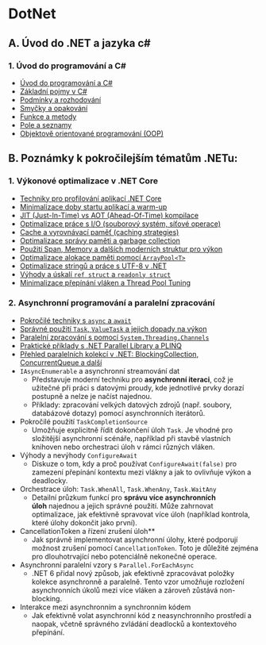 # DotNet

## A. Úvod do .NET a jazyka c#

### **1\. Úvod do programování a C#**

-   [Úvod do programování a C#](1/Intro.md)
-   [Základní pojmy v C#](1/Concepts.md)
-   [Podmínky a rozhodování](1/Branching.md)
-   [Smyčky a opakování](1/Loops.md)
-   [Funkce a metody](1/Methods.md)
-   [Pole a seznamy](1/Lists.md)
-   [Objektově orientované programování (OOP)](1/OOP.md)

## B. Poznámky k pokročilejším tématům .NETu:

### 1\. **Výkonové optimalizace v .NET Core**

-   [Techniky pro profilování aplikací .NET Core](2/Profilovani_aplikaci.md)
-   [Minimalizace doby startu aplikací a warm-up](2/Minimalizace_doby_startu_aplikace.md)
-   [JIT (Just-In-Time) vs AOT (Ahead-Of-Time) kompilace](2/JIT_AOT.md)
-   [Optimalizace práce s I/O (souborový systém, síťové operace)](2/Optimalizace_IO.md)
-   [Cache a vyrovnávací paměť (caching strategies)](2/Cache.md)
-   [Optimalizace správy paměti a garbage collection](2/Sprava_pameti.md)
-   [Použití Span<T>, Memory<T> a dalších moderních struktur pro výkon](2/Span_Memory.md)
-   [Optimalizace alokace paměti pomocí `ArrayPool<T>`](2/ArrayPool.md)
-   [Optimalizace stringů a práce s UTF-8 v .NET](2/Stringy_utf8.md)
-   [Výhody a úskalí `ref struct` a `readonly struct`](2/Struct.md)
-   [Minimalizace přepínání vláken a Thread Pool Tuning](2/Prepinani_vlaken.md)
      
### 2\. **Asynchronní programování a paralelní zpracování**

-   [Pokročilé techniky s `async` a `await`](2/Async_await.md)
-   [Správné použití `Task`, `ValueTask` a jejich dopady na výkon](2/Task_ValueTask.md)
-   [Paralelní zpracování s pomocí `System.Threading.Channels`](2/Paralelni_zpracovani_Channels.md)
-   [Praktické příklady s .NET Parallel Library a PLINQ](2/TPL_PLINQ.md)
-   [Přehled paralelních kolekcí v .NET: BlockingCollection, ConcurrentQueue a další](2/Paralelni_kolekce.md)
-   `IAsyncEnumerable` a asynchronní streamování dat
    -   Představuje moderní techniku pro **asynchronní iteraci**, což je užitečné při práci s datovými proudy, kde jednotlivé prvky dorazí postupně a nelze je načíst najednou.
    -   Příklady: zpracování velkých datových zdrojů (např. soubory, databázové dotazy) pomocí asynchronních iterátorů.
-   Pokročilé použití `TaskCompletionSource`
    -   Umožňuje explicitně řídit dokončení úloh `Task`. Je vhodné pro složitější asynchronní scénáře, například při stavbě vlastních knihoven nebo orchestraci úloh v rámci různých vláken.
-   Výhody a nevýhody `ConfigureAwait`
    -   Diskuze o tom, kdy a proč používat `ConfigureAwait(false)` pro zamezení přepínání kontextu mezi vlákny a jak to ovlivňuje výkon a deadlocky.
-   Orchestrace úloh: `Task.WhenAll`, `Task.WhenAny`, `Task.WaitAny`
    -   Detailní průzkum funkcí pro **správu více asynchronních úloh** najednou a jejich správné použití. Může zahrnovat optimalizace, jak efektivně spravovat více úloh (například kontrola, které úlohy dokončit jako první).
-   CancellationToken a řízení zrušení úloh**
    -   Jak správně implementovat asynchronní úlohy, které podporují možnost zrušení pomocí `CancellationToken`. Toto je důležité zejména pro dlouhotrvající nebo potenciálně nekonečné operace.
-   Asynchronní paralelní vzory s `Parallel.ForEachAsync`
    -   .NET 6 přidal nový způsob, jak efektivně zpracovávat položky kolekce asynchronně a paralelně. Tento vzor umožňuje rozložení asynchronních úkolů mezi více vláken a zároveň zůstává non-blocking.
-   Interakce mezi asynchronním a synchronním kódem
    -   Jak efektivně volat asynchronní kód z neasynchronního prostředí a naopak, včetně správného zvládání deadlocků a kontextového přepínání.

